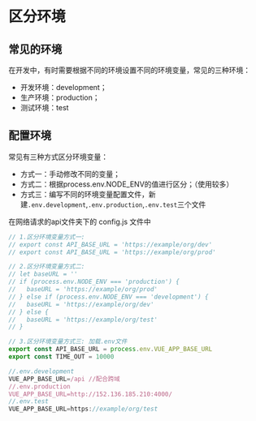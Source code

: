 # 区分环境

## 常见的环境

在开发中，有时需要根据不同的环境设置不同的环境变量，常见的三种环境：

- 开发环境：development；
- 生产环境：production；
- 测试环境：test

## 配置环境

常见有三种方式区分环境变量：

- 方式一：手动修改不同的变量；
- 方式二：根据process.env.NODE_ENV的值进行区分；（使用较多）
- 方式三：编写不同的环境变量配置文件，新建`.env.development`,`.env.production`,`.env.test`三个文件

在网络请求的api文件夹下的 config.js 文件中

```js
// 1.区分环境变量方式一:
// export const API_BASE_URL = 'https://example/org/dev'
// export const API_BASE_URL = 'https://example/org/prod'

// 2.区分环境变量方式二:
// let baseURL = ''
// if (process.env.NODE_ENV === 'production') {
//   baseURL = 'https://example/org/prod'
// } else if (process.env.NODE_ENV === 'development') {
//   baseURL = 'https://example/org/dev'
// } else {
//   baseURL = 'https://example/org/test'
// }

// 3.区分环境变量方式三: 加载.env文件
export const API_BASE_URL = process.env.VUE_APP_BASE_URL
export const TIME_OUT = 10000
```

```js
//.env.development
VUE_APP_BASE_URL=/api //配合跨域
//.env.production
VUE_APP_BASE_URL=http://152.136.185.210:4000/
//.env.test
VUE_APP_BASE_URL=https://example/org/test
```
